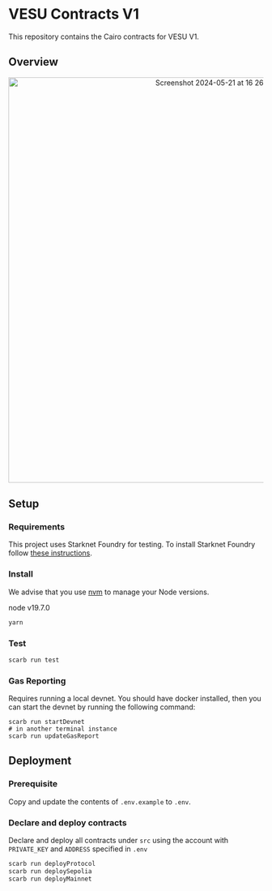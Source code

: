 # VESU Contracts V1

This repository contains the Cairo contracts for VESU V1.

## Overview

<p align="center">
  <img width="800" alt="Screenshot 2024-05-21 at 16 26 34" src="https://github.com/vesuxyz/protocol/assets/45110941/5a5d90d0-6b6f-443c-a916-f9862ffc7d17">
</p>

## Setup

### Requirements

This project uses Starknet Foundry for testing. To install Starknet Foundry follow [these instructions](https://foundry-rs.github.io/starknet-foundry/getting-started/installation.html).

### Install

We advise that you use [nvm](https://github.com/nvm-sh/nvm) to manage your Node versions.

node v19.7.0

```sh
yarn
```

### Test

```sh
scarb run test
```

### Gas Reporting

Requires running a local devnet. You should have docker installed, then you can start the devnet by running the following command:

```shell
scarb run startDevnet
# in another terminal instance
scarb run updateGasReport
```

## Deployment

### Prerequisite

Copy and update the contents of `.env.example` to `.env`.

### Declare and deploy contracts

Declare and deploy all contracts under `src` using the account with `PRIVATE_KEY` and `ADDRESS` specified in `.env`

```sh
scarb run deployProtocol
scarb run deploySepolia
scarb run deployMainnet
```
